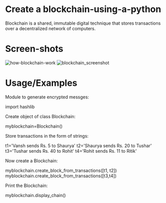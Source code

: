 # Create a blockchain-using-a-python

Blockchain is a shared, immutable digital technique that stores transactions over a decentralized network of computers.

# Screen-shots

![how-blockchain-work](https://user-images.githubusercontent.com/86722467/180414371-a23649f7-8e30-4962-b2a5-73c104210969.png)
![blockchain_screenshot](https://user-images.githubusercontent.com/86722467/180414813-6cc55bad-11e9-4d9e-80de-578ebe6e1b68.png)

# Usage/Examples

Module to generate encrypted messges:

import hashlib

Create object of class Blockchain:

myblockchain=Blockchain()

Store transactions in the form of strings:

t1='Vansh sends Rs. 5 to Shaurya'
t2='Shaurya sends Rs. 20  to Tushar'
t3='Tushar sends Rs. 40 to Rohit'
t4='Rohit sends Rs. 11 to Ritik'

Now create a Blockchain:

myblockchain.create_block_from_transactions([t1, t2])
myblockchain.create_block_from_transactions([t3,t4])

Print the Blockchain:

myblockchain.display_chain()
